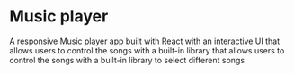 # Music player
 A responsive Music player app built with React with an interactive UI that
allows users to control the songs with a built-in library
that allows users to control the songs with a built-in
library to select different songs
